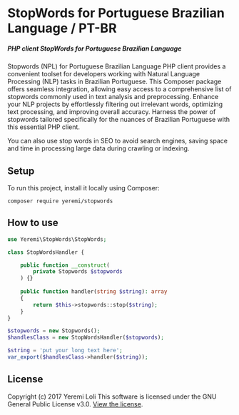 # StopWords for Portuguese Brazilian Language / PT-BR

##### PHP client StopWords for Portuguese Brazilian Language

Stopwords (NPL) for Portuguese Brazilian Language PHP client provides a convenient toolset for developers working with
Natural Language Processing (NLP) tasks in Brazilian Portuguese. This Composer package offers seamless integration,
allowing easy access to a comprehensive list of stopwords commonly used in text analysis and preprocessing. Enhance your
NLP projects by effortlessly filtering out irrelevant words, optimizing text processing, and improving overall accuracy.
Harness the power of stopwords tailored specifically for the nuances of Brazilian Portuguese with this essential PHP
client.

You can also use stop words in SEO to avoid search engines, saving space and time in processing large data during
crawling or indexing.

## Setup

To run this project, install it locally using Composer:

```shell
composer require yeremi/stopwords
```

## How to use

```php
use Yeremi\StopWords\StopWords;

class StopWordsHandler {

    public function __construct(
        private Stopwords $stopwords
    ) {}
    
    public function handler(string $string): array 
    {
        return $this->stopwords::stop($string);
    }
}

$stopwords = new Stopwords();
$handlesClass = new StopWordsHandler($stopwords);

$string = 'put your long text here';
var_export($handlesClass->handler($string));
```

## License

Copyright (c) 2017 Yeremi Loli
This software is licensed under the GNU General Public License v3.0. [View the license](LICENSE).

